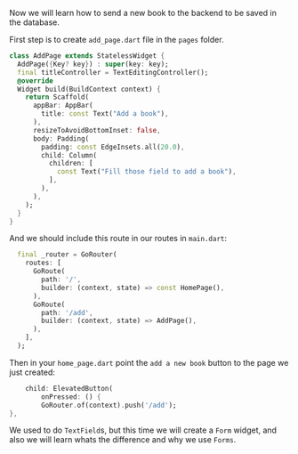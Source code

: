 Now we will learn how to send a new book to the backend to be saved in the database.

First step is to create `add_page.dart` file in the `pages` folder.

```dart
class AddPage extends StatelessWidget {
  AddPage({Key? key}) : super(key: key);
  final titleController = TextEditingController();
  @override
  Widget build(BuildContext context) {
    return Scaffold(
      appBar: AppBar(
        title: const Text("Add a book"),
      ),
      resizeToAvoidBottomInset: false,
      body: Padding(
        padding: const EdgeInsets.all(20.0),
        child: Column(
          children: [
            const Text("Fill those field to add a book"),
          ],
        ),
      ),
    );
  }
}
```

And we should include this route in our routes in `main.dart`:

```dart
  final _router = GoRouter(
    routes: [
      GoRoute(
        path: '/',
        builder: (context, state) => const HomePage(),
      ),
      GoRoute(
        path: '/add',
        builder: (context, state) => AddPage(),
      ),
    ],
  );
```

Then in your `home_page.dart` point the `add a new book` button to the page we just created:

```dart
    child: ElevatedButton(
        onPressed: () {
        GoRouter.of(context).push('/add');
},
```

We used to do `TextField`s, but this time we will create a `Form` widget, and also we will learn whats the difference and why we use `Forms`.
